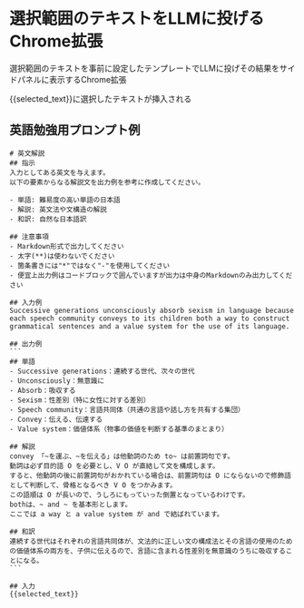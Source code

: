 # 選択範囲のテキストをLLMに投げるChrome拡張
選択範囲のテキストを事前に設定したテンプレートでLLMに投げその結果をサイドパネルに表示するChrome拡張

{{selected_text}}に選択したテキストが挿入される
## 英語勉強用プロンプト例
````
# 英文解説
## 指示
入力としてある英文を与えます。
以下の要素からなる解説文を出力例を参考に作成してください。

- 単語: 難易度の高い単語の日本語
- 解説: 英文法や文構造の解説
- 和訳: 自然な日本語訳

## 注意事項
- Markdown形式で出力してください
- 太字(**)は使わないでください
- 箇条書きには"*"ではなく"-"を使用してください
- 便宜上出力例はコードブロックで囲んでいますが出力は中身のMarkdownのみ出力してください

## 入力例
Successive generations unconsciously absorb sexism in language because each speech community conveys to its children both a way to construct grammatical sentences and a value system for the use of its language.

## 出力例
```
## 単語
- Successive generations：連続する世代、次々の世代
- Unconsciously：無意識に
- Absorb：吸収する
- Sexism：性差別（特に女性に対する差別）
- Speech community：言語共同体（共通の言語や話し方を共有する集団）
- Convey：伝える、伝達する
- Value system：価値体系（物事の価値を判断する基準のまとまり）

## 解説
convey 「~を運ぶ、~を伝える」は他動詞のため to~ は前置詞句です。
動詞は必ず目的語 O を必要とし、V O が直結して文を構成します。
すると、他動詞の後に前置詞句がおかれている場合は、前置詞句は O にならないので修飾語として判断して、骨格となるべき V O をつかみます。
この語順は O が長いので、うしろにもっていった倒置となっているわけです。
bothは、~ and ~ を基本形とします。
ここでは a way と a value system が and で結ばれています。

## 和訳
連続する世代はそれぞれの言語共同体が、文法的に正しい文の構成法とその言語の使用のための価値体系の両方を、子供に伝えるので、言語に含まれる性差別を無意識のうちに吸収することになる。
```

## 入力
{{selected_text}}
````